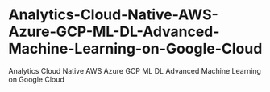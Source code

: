 # Analytics-Cloud-Native-AWS-Azure-GCP-ML-DL-Advanced-Machine-Learning-on-Google-Cloud
Analytics Cloud Native AWS Azure GCP ML DL Advanced Machine Learning on Google Cloud
